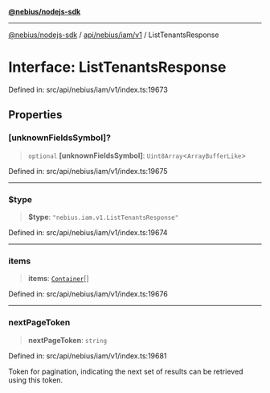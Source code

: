 [**@nebius/nodejs-sdk**](../../../../../README.md)

***

[@nebius/nodejs-sdk](../../../../../README.md) / [api/nebius/iam/v1](../README.md) / ListTenantsResponse

# Interface: ListTenantsResponse

Defined in: src/api/nebius/iam/v1/index.ts:19673

## Properties

### \[unknownFieldsSymbol\]?

> `optional` **\[unknownFieldsSymbol\]**: `Uint8Array`\<`ArrayBufferLike`\>

Defined in: src/api/nebius/iam/v1/index.ts:19675

***

### $type

> **$type**: `"nebius.iam.v1.ListTenantsResponse"`

Defined in: src/api/nebius/iam/v1/index.ts:19674

***

### items

> **items**: [`Container`](Container.md)[]

Defined in: src/api/nebius/iam/v1/index.ts:19676

***

### nextPageToken

> **nextPageToken**: `string`

Defined in: src/api/nebius/iam/v1/index.ts:19681

Token for pagination, indicating the next set of results can be retrieved using this token.
